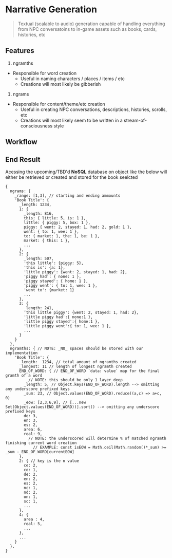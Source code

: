 # Narrative Generation

> Textual (scalable to audio) generation capable of handling everything from NPC conversatoins to in-game assets such as books, cards, histories, etc

## Features
1. ngramths
  - Responsible for word creation
    - Useful in naming characters / places / items / etc
    - Creations will most likely be gibberish
1. ngrams
  - Responsible for content/theme/etc creation
    -  Useful in creating NPC conversations,  descriptions, histories, scrolls, etc
    - Creations will most likely seem to be written in a stream-of-consciousness style

## Workflow

## End Result
Acessing the upcoming/TBD'd **NoSQL** database on object like the below will either be retrieved or created and stored for the book seelcted
```
{
  ngrams: {
    _range: [1,3], // starting and ending ammounts 
    'Book Title': {
      _length: 1234,
      1: {
        _length: 816,
        this: { little: 5, is: 1 },
        little: { piggy: 5, box: 1 },
        piggy: { went: 2, stayed: 1, had: 2, gold: 1 },
        went: { to: 1, wee: 1 },
        to: { market: 1, the: 1, be: 1 },
        market: { this: 1 },
        ...
      },
      2: {
        _length: 507,
        'this little': {piggy: 5},
        'this is': {a: 1},
        'little piggy': {went: 2, stayed: 1, had: 2},
        'piggy had': { none: 1 },
        'piggy stayed': { home: 1 },
        'piggy went': { to: 1, wee: 1 },
        'went to': {market: 1}
        ...
      },
      3: {
        _length: 241,
        'this little piggy': {went: 2, stayed: 1, had: 2},
        'little piggy had':{ none:1 },
        'little piggy stayed':{ home:1 },
        'little piggy went':{ to: 1, wee: 1 },
        ...
      }
    }
  },
  ngramths: { // NOTE: _NO_ spaces should be stored with our implementation
    'Book Title': {
      _length:  1234, // total amount of ngramths created
      _longest: 11 // length of longest ngramth created
      END_OF_WORD: { // END_OF_WORD `data: value` map for the final gramth of a word
          // NOTE: this should be only 1 layer deep
        _length: 5, // Object.keys(END_OF_WORD).length --> omitting any underscore prefixed keys
        _sum: 23, // Object.values(END_OF_WORD).reduce((a,c) => a+c, 0)
        _eow: [2,3,6,9], // [...new Set(Object.values(END_OF_WORD))].sort() --> omitting any underscore prefixed keys
        de: 3,
        en: 3,
        es: 2,
        area: 6,
        real: 9,
          // NOTE: the underscored will determine % of matched ngramth finishing current word creation
            // EXAMPLE: const isEOW = Math.ceil(Math.random()*_sum) >= _sum - END_OF_WORD[currentEOW]
      },
      2: { // key is the n value
        ce: 2,
        co: 1,
        de: 2,
        en: 2,
        es: 2,
        nc: 1,
        nd: 2,
        on: 1,
        sc: 1,
        ...
      },
      4: {
        area : 4,
        real: 5,
        ...
      },
      ...
    }
  },
}
```